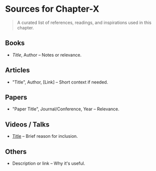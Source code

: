 # Sources for Chapter-X

> A curated list of references, readings, and inspirations used in this chapter.

## Books
- *Title*, Author – Notes or relevance.

## Articles
- "Title", Author, [Link] – Short context if needed.

## Papers
- "Paper Title", Journal/Conference, Year – Relevance.

## Videos / Talks
- [Title](link) – Brief reason for inclusion.

## Others
- Description or link – Why it's useful.


